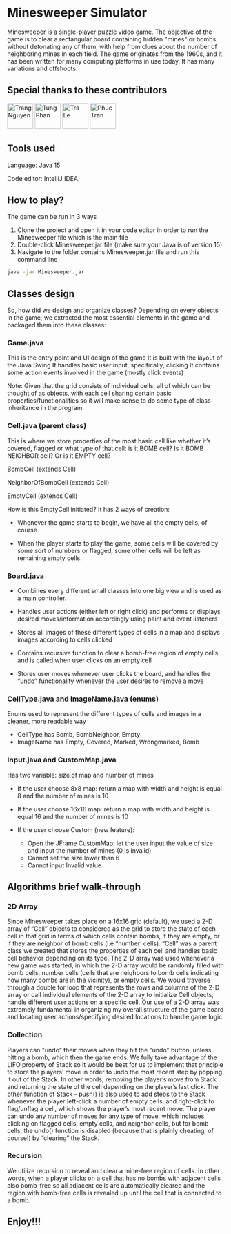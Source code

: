 # Minesweeper Simulator
Minesweeper is a single-player puzzle video game. The objective of the game is to clear a rectangular board containing hidden "mines" or bombs without detonating any of them, with help from clues about the number of neighboring mines in each field. The game originates from the 1960s, and it has been written for many computing platforms in use today. It has many variations and offshoots.

## Special thanks to these contributors
<a href="https://github.com/nmtrang"><img src="https://avatars.githubusercontent.com/u/39549148?v=4" alt="Trang Nguyen" width = 60px></a>
<a href="https://github.com/MrCat-2510"><img src="https://avatars.githubusercontent.com/u/58814046?v=4" alt="Tung Phan" width = 60px></a>
<a href="https://github.com/TraLe-ITDSIU19058"><img src="https://avatars.githubusercontent.com/u/71242240?v=4" alt="Tra Le" width = 60px></a>
<a href="https://github.com/phuctran2912"><img src="https://avatars.githubusercontent.com/u/71021762?v=4" alt="Phuc Tran" width = 60px></a>

## Tools used

Language: Java 15

Code editor: IntelliJ IDEA


## How to play?

The game can be run in 3 ways

1. Clone the project and open it in your code editor in order to run the Minesweeper file which is the main file
2. Double-click Minesweeper.jar file (make sure your Java is of version 15)
3. Navigate to the folder contains Minesweeper.jar file and run this command line

```bash
java -jar Minesweeper.jar
```

## Classes design

So, how did we design and organize classes?
Depending on every objects in the game, we extracted the most essential elements in the game and packaged them into these classes:

### Game.java
This is the entry point and UI design of the game
It is built with the layout of the Java Swing
It handles basic user input, specifically, clicking
It contains some action events involved in the game (mostly click events)

Note: Given that the grid consists of individual cells, all of which can be thought of as objects, with each cell sharing certain basic properties/functionalities so it will make sense to do some type of class inheritance in the program.

### Cell.java (parent class)
This is where we store properties of the most basic cell like whether it’s covered, flagged or what type of that cell: is it BOMB cell? Is it BOMB NEIGHBOR cell? Or is it EMPTY cell?

BombCell (extends Cell)

NeighborOfBombCell (extends Cell)

EmptyCell (extends Cell)

How is this EmptyCell initiated? It has 2 ways of creation:

- Whenever the game starts to begin, we have all the empty cells, of course

- When the player starts to play the game, some cells will be covered by some sort of numbers or flagged, some other cells will be left as remaining empty cells.


### Board.java

- Combines every different small classes into one big view and is used as a main controller.

- Handles user actions (either left or right click) and performs or displays desired moves/information accordingly using paint and event listeners

- Stores all images of these different types of cells in a map and displays images according to cells clicked

- Contains recursive function to clear a bomb-free region of empty cells and is called when user clicks on an empty cell

- Stores user moves whenever user clicks the board, and handles the “undo” functionality whenever the user desires to remove a move


### CellType.java and ImageName.java (enums)

Enums used to represent the different types of cells and images in a cleaner, more readable way

- CellType has Bomb, BombNeighbor, Empty
- ImageName has Empty, Covered, Marked, Wrongmarked, Bomb

### Input.java and CustomMap.java
Has two variable: size of map and number of mines
- If the user choose 8x8 map: return a map with width and height is equal 8 and the number of mines is 10

- If the user choose 16x16 map: return a map with width and height is equal 16 and the number of mines is 10
- If the user choose Custom (new feature):

    -  Open the JFrame CustomMap: let the user input the value of size and input the number of mines (0 is invalid)
    -  Cannot set the size lower than 6
    -  Cannot input Invalid value
    

## Algorithms brief walk-through
### 2D Array

Since Minesweeper takes place on a 16x16 grid (default), we used a 2-D array of “Cell” objects to considered as the grid to store the state of each cell in that grid in terms of which cells contain bombs, if they are empty, or if they are neighbor of bomb cells (i.e “number’ cells). “Cell” was a parent class we created that stores the properties of each cell and handles basic cell behavior depending on its type. The 2-D array was used whenever a new game was started, in which the 2-D array would be randomly filled with bomb cells, number cells (cells that are neighbors to bomb cells indicating how many bombs are in the vicinity), or empty cells. We would traverse through a double for loop that represents the rows and columns of the 2-D array or call individual elements of the 2-D array to initialize Cell objects, handle different user actions on a specific cell. Our use of a 2-D array was extremely fundamental in organizing my overall structure of the game board and locating user actions/specifying desired locations to handle game logic.

### Collection

Players can "undo" their moves when they hit the "undo" button, unless hitting a bomb, which then the game ends. We fully take advantage of the LIFO property of Stack so it would be best for us to implement that principle to store the players’ move in order to undo the most recent step by popping it out of the Stack. In other words, removing the player’s move from Stack and returning the state of the cell depending on the player’s last click. The other function of Stack - push() is also used to add steps to the Stack whenever the player left-click a number of empty cells, and right-click to flag/unflag a cell, which shows the player’s most recent move. The player can undo any number of moves for any type of move, which includes clicking on flagged cells, empty cells, and neighbor cells, but for bomb cells, the undo() function is disabled (because that is plainly cheating, of course!) by “clearing” the Stack.

### Recursion

We utilize recursion to reveal and clear a mine-free region of cells. In other words, when a player clicks on a cell that has no bombs with adjacent cells also bomb-free so all adjacent cells are automatically cleared and the region with bomb-free cells is revealed up until the cell that is connected to a bomb.


## Enjoy!!!



   
